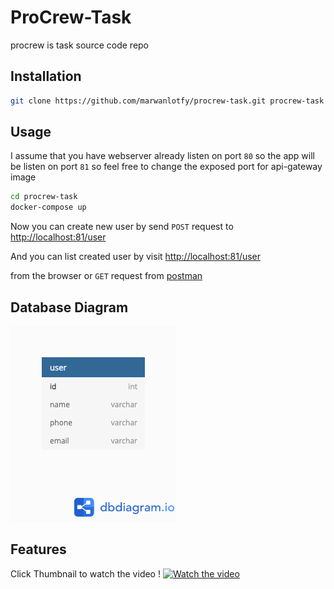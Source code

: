 # ProCrew-Task

procrew is task source code repo 

## Installation

```bash
git clone https://github.com/marwanlotfy/procrew-task.git procrew-task
```

## Usage
I assume that you have webserver already listen on port `80`
so the app will be listen on port `81`
so feel free to change the exposed port for api-gateway image 
```bash
cd procrew-task
docker-compose up
```
Now you can create new user by send `POST` request to   
[http://localhost:81/user](http://localhost:81/user)

And you can list created user by visit 
[http://localhost:81/user](http://localhost:81/user)

from the browser or `GET` request from [postman]([https://www.postman.com/downloads/)

## Database Diagram
![Database Diagram](https://github.com/marwanlotfy/procrew-task/blob/master/user_repository_db_digram.png)

## Features
Click Thumbnail to watch the video !
[![Watch the video](https://www.loom.com/i/bf445c87690f4d728fbdc4c41e028d7b)](https://www.loom.com/share/975f61806b4848f9bce1c3b54cfc3e01?sharedAppSource=personal_library)